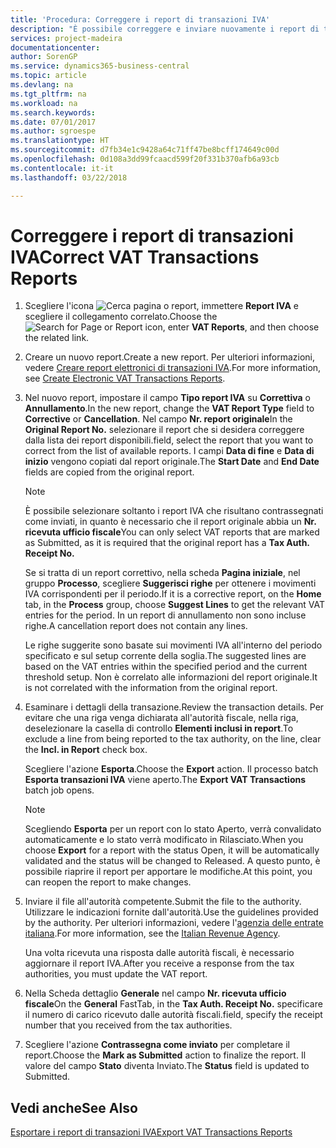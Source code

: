 ```yaml
---
title: 'Procedura: Correggere i report di transazioni IVA'
description: "È possibile correggere e inviare nuovamente i report di transazioni IVA."
services: project-madeira
documentationcenter: 
author: SorenGP
ms.service: dynamics365-business-central
ms.topic: article
ms.devlang: na
ms.tgt_pltfrm: na
ms.workload: na
ms.search.keywords: 
ms.date: 07/01/2017
ms.author: sgroespe
ms.translationtype: HT
ms.sourcegitcommit: d7fb34e1c9428a64c71ff47be8bcff174649c00d
ms.openlocfilehash: 0d108a3dd99fcaacd599f20f331b370afb6a93cb
ms.contentlocale: it-it
ms.lasthandoff: 03/22/2018

---
```

# <a name="correct-vat-transactions-reports"></a><span data-ttu-id="d041f-103">Correggere i report di transazioni IVA</span><span class="sxs-lookup"><span data-stu-id="d041f-103">Correct VAT Transactions Reports</span></span>

1.  <span data-ttu-id="d041f-104">Scegliere l'icona ![Cerca pagina o report](../../media/ui-search/search_small.png "icona Cerca pagina o report"), immettere **Report IVA** e scegliere il collegamento correlato.</span><span class="sxs-lookup"><span data-stu-id="d041f-104">Choose the ![Search for Page or Report](../../media/ui-search/search_small.png "Search for Page or Report icon") icon, enter **VAT Reports**, and then choose the related link.</span></span>  
2.  <span data-ttu-id="d041f-105">Creare un nuovo report.</span><span class="sxs-lookup"><span data-stu-id="d041f-105">Create a new report.</span></span> <span data-ttu-id="d041f-106">Per ulteriori informazioni, vedere [Creare report elettronici di transazioni IVA](how-to-create-electronic-vat-transactions-reports.md).</span><span class="sxs-lookup"><span data-stu-id="d041f-106">For more information, see [Create Electronic VAT Transactions Reports](how-to-create-electronic-vat-transactions-reports.md).</span></span>  
3.  <span data-ttu-id="d041f-107">Nel nuovo report, impostare il campo **Tipo report IVA** su **Correttiva** o **Annullamento**.</span><span class="sxs-lookup"><span data-stu-id="d041f-107">In the new report, change the **VAT Report Type** field to **Corrective** or **Cancellation**.</span></span> <span data-ttu-id="d041f-108">Nel campo **Nr. report originale**</span><span class="sxs-lookup"><span data-stu-id="d041f-108">In the **Original Report No.**</span></span> <span data-ttu-id="d041f-109">selezionare il report che si desidera correggere dalla lista dei report disponibili.</span><span class="sxs-lookup"><span data-stu-id="d041f-109">field, select the report that you want to correct from the list of available reports.</span></span> <span data-ttu-id="d041f-110">I campi **Data di fine** e **Data di inizio** vengono copiati dal report originale.</span><span class="sxs-lookup"><span data-stu-id="d041f-110">The **Start Date** and **End Date** fields are copied from the original report.</span></span>  

    > [!NOTE]  
    >  <span data-ttu-id="d041f-111">È possibile selezionare soltanto i report IVA che risultano contrassegnati come inviati, in quanto è necessario che il report originale abbia un **Nr. ricevuta ufficio fiscale**</span><span class="sxs-lookup"><span data-stu-id="d041f-111">You can only select VAT reports that are marked as Submitted, as it is required that the original report has a **Tax Auth. Receipt No.**</span></span>  
    >   
    >  <span data-ttu-id="d041f-112">Se si tratta di un report correttivo, nella scheda **Pagina iniziale**, nel gruppo **Processo**, scegliere **Suggerisci righe** per ottenere i movimenti IVA corrispondenti per il periodo.</span><span class="sxs-lookup"><span data-stu-id="d041f-112">If it is a corrective report, on the **Home** tab, in the **Process** group, choose **Suggest Lines** to get the relevant VAT entries for the period.</span></span> <span data-ttu-id="d041f-113">In un report di annullamento non sono incluse righe.</span><span class="sxs-lookup"><span data-stu-id="d041f-113">A cancellation report does not contain any lines.</span></span>  
    >   
    >  <span data-ttu-id="d041f-114">Le righe suggerite sono basate sui movimenti IVA all'interno del periodo specificato e sul setup corrente della soglia.</span><span class="sxs-lookup"><span data-stu-id="d041f-114">The suggested lines are based on the VAT entries within the specified period and the current threshold setup.</span></span> <span data-ttu-id="d041f-115">Non è correlato alle informazioni del report originale.</span><span class="sxs-lookup"><span data-stu-id="d041f-115">It is not correlated with the information from the original report.</span></span>  

4.  <span data-ttu-id="d041f-116">Esaminare i dettagli della transazione.</span><span class="sxs-lookup"><span data-stu-id="d041f-116">Review the transaction details.</span></span> <span data-ttu-id="d041f-117">Per evitare che una riga venga dichiarata all'autorità fiscale, nella riga, deselezionare la casella di controllo **Elementi inclusi in report**.</span><span class="sxs-lookup"><span data-stu-id="d041f-117">To exclude a line from being reported to the tax authority, on the line, clear the **Incl. in Report** check box.</span></span>  

    <span data-ttu-id="d041f-118">Scegliere l'azione **Esporta**.</span><span class="sxs-lookup"><span data-stu-id="d041f-118">Choose the **Export** action.</span></span> <span data-ttu-id="d041f-119">Il processo batch **Esporta transazioni IVA** viene aperto.</span><span class="sxs-lookup"><span data-stu-id="d041f-119">The **Export VAT Transactions** batch job opens.</span></span>  

    > [!NOTE]  
    >  <span data-ttu-id="d041f-120">Scegliendo **Esporta** per un report con lo stato Aperto, verrà convalidato automaticamente e lo stato verrà modificato in Rilasciato.</span><span class="sxs-lookup"><span data-stu-id="d041f-120">When you choose **Export** for a report with the status Open, it will be automatically validated and the status will be changed to Released.</span></span> <span data-ttu-id="d041f-121">A questo punto, è possibile riaprire il report per apportare le modifiche.</span><span class="sxs-lookup"><span data-stu-id="d041f-121">At this point, you can reopen the report to make changes.</span></span>  

5.  <span data-ttu-id="d041f-122">Inviare il file all'autorità competente.</span><span class="sxs-lookup"><span data-stu-id="d041f-122">Submit the file to the authority.</span></span> <span data-ttu-id="d041f-123">Utilizzare le indicazioni fornite dall'autorità.</span><span class="sxs-lookup"><span data-stu-id="d041f-123">Use the guidelines provided by the authority.</span></span> <span data-ttu-id="d041f-124">Per ulteriori informazioni, vedere l'[agenzia delle entrate italiana](http://go.microsoft.com/fwlink/?LinkID=206524).</span><span class="sxs-lookup"><span data-stu-id="d041f-124">For more information, see the [Italian Revenue Agency](http://go.microsoft.com/fwlink/?LinkID=206524).</span></span>  

    <span data-ttu-id="d041f-125">Una volta ricevuta una risposta dalle autorità fiscali, è necessario aggiornare il report IVA.</span><span class="sxs-lookup"><span data-stu-id="d041f-125">After you receive a response from the tax authorities, you must update the VAT report.</span></span>  

6.  <span data-ttu-id="d041f-126">Nella Scheda dettaglio **Generale** nel campo **Nr. ricevuta ufficio fiscale**</span><span class="sxs-lookup"><span data-stu-id="d041f-126">On the **General** FastTab, in the **Tax Auth. Receipt No.**</span></span> <span data-ttu-id="d041f-127">specificare il numero di carico ricevuto dalle autorità fiscali.</span><span class="sxs-lookup"><span data-stu-id="d041f-127">field, specify the receipt number that you received from the tax authorities.</span></span>  
7.  <span data-ttu-id="d041f-128">Scegliere l'azione **Contrassegna come inviato** per completare il report.</span><span class="sxs-lookup"><span data-stu-id="d041f-128">Choose the **Mark as Submitted** action to finalize the report.</span></span> <span data-ttu-id="d041f-129">Il valore del campo **Stato** diventa Inviato.</span><span class="sxs-lookup"><span data-stu-id="d041f-129">The **Status** field is updated to Submitted.</span></span>  

## <a name="see-also"></a><span data-ttu-id="d041f-130">Vedi anche</span><span class="sxs-lookup"><span data-stu-id="d041f-130">See Also</span></span>  
 [<span data-ttu-id="d041f-131">Esportare i report di transazioni IVA</span><span class="sxs-lookup"><span data-stu-id="d041f-131">Export VAT Transactions Reports</span></span>](how-to-export-vat-transactions-reports.md)

